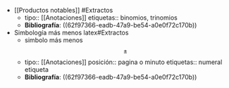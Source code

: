 - [[Productos notables]] #Extractos
	- tipo:: [[Anotaciones]]
	  etiquetas:: binomios, trinomios
	- **Bibliografía**: ((62f97366-eadb-47a9-be54-a0e0f72c170b))
- Simbología más menos latex#Extractos
	- simbolo más menos $$\pm$$
	- tipo:: [[Anotaciones]]
	  posición:: pagina o minuto
	  etiquetas:: numeral etiqueta
	- **Bibliografía**: ((62f97366-eadb-47a9-be54-a0e0f72c170b))
